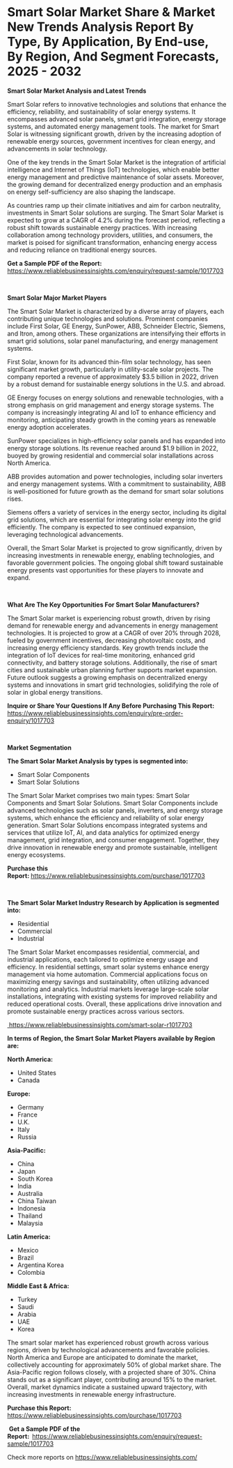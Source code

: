 <p><h1>Smart Solar Market Share & Market New Trends Analysis Report By Type, By Application, By End-use, By Region, And Segment Forecasts, 2025 - 2032</h1></p><p><strong>Smart Solar Market Analysis and Latest Trends</strong></p>
<p><p>Smart Solar refers to innovative technologies and solutions that enhance the efficiency, reliability, and sustainability of solar energy systems. It encompasses advanced solar panels, smart grid integration, energy storage systems, and automated energy management tools. The market for Smart Solar is witnessing significant growth, driven by the increasing adoption of renewable energy sources, government incentives for clean energy, and advancements in solar technology.</p><p>One of the key trends in the Smart Solar Market is the integration of artificial intelligence and Internet of Things (IoT) technologies, which enable better energy management and predictive maintenance of solar assets. Moreover, the growing demand for decentralized energy production and an emphasis on energy self-sufficiency are also shaping the landscape. </p><p>As countries ramp up their climate initiatives and aim for carbon neutrality, investments in Smart Solar solutions are surging. The Smart Solar Market is expected to grow at a CAGR of 4.2% during the forecast period, reflecting a robust shift towards sustainable energy practices. With increasing collaboration among technology providers, utilities, and consumers, the market is poised for significant transformation, enhancing energy access and reducing reliance on traditional energy sources.</p></p>
<p><strong>Get a Sample PDF of the Report:&nbsp;</strong> <a href="https://www.reliablebusinessinsights.com/enquiry/request-sample/1017703?utm_campaign=3170&utm_medium=2&utm_source=Github&utm_content=ia&utm_term=21032025&utm_id=smart-solar">https://www.reliablebusinessinsights.com/enquiry/request-sample/1017703</a></p>
<p>&nbsp;</p>
<p><strong>Smart Solar Major Market Players</strong></p>
<p><p>The Smart Solar Market is characterized by a diverse array of players, each contributing unique technologies and solutions. Prominent companies include First Solar, GE Energy, SunPower, ABB, Schneider Electric, Siemens, and Itron, among others. These organizations are intensifying their efforts in smart grid solutions, solar panel manufacturing, and energy management systems.</p><p>First Solar, known for its advanced thin-film solar technology, has seen significant market growth, particularly in utility-scale solar projects. The company reported a revenue of approximately $3.5 billion in 2022, driven by a robust demand for sustainable energy solutions in the U.S. and abroad.</p><p>GE Energy focuses on energy solutions and renewable technologies, with a strong emphasis on grid management and energy storage systems. The company is increasingly integrating AI and IoT to enhance efficiency and monitoring, anticipating steady growth in the coming years as renewable energy adoption accelerates.</p><p>SunPower specializes in high-efficiency solar panels and has expanded into energy storage solutions. Its revenue reached around $1.9 billion in 2022, buoyed by growing residential and commercial solar installations across North America.</p><p>ABB provides automation and power technologies, including solar inverters and energy management systems. With a commitment to sustainability, ABB is well-positioned for future growth as the demand for smart solar solutions rises.</p><p>Siemens offers a variety of services in the energy sector, including its digital grid solutions, which are essential for integrating solar energy into the grid efficiently. The company is expected to see continued expansion, leveraging technological advancements.</p><p>Overall, the Smart Solar Market is projected to grow significantly, driven by increasing investments in renewable energy, enabling technologies, and favorable government policies. The ongoing global shift toward sustainable energy presents vast opportunities for these players to innovate and expand.</p></p>
<p>&nbsp;</p>
<p><strong>What Are The Key Opportunities For Smart Solar Manufacturers?</strong></p>
<p><p>The Smart Solar market is experiencing robust growth, driven by rising demand for renewable energy and advancements in energy management technologies. It is projected to grow at a CAGR of over 20% through 2028, fueled by government incentives, decreasing photovoltaic costs, and increasing energy efficiency standards. Key growth trends include the integration of IoT devices for real-time monitoring, enhanced grid connectivity, and battery storage solutions. Additionally, the rise of smart cities and sustainable urban planning further supports market expansion. Future outlook suggests a growing emphasis on decentralized energy systems and innovations in smart grid technologies, solidifying the role of solar in global energy transitions.</p></p>
<p><strong>Inquire or Share Your Questions If Any Before Purchasing This Report:</strong> <a href="https://www.reliablebusinessinsights.com/enquiry/pre-order-enquiry/1017703?utm_campaign=3170&utm_medium=2&utm_source=Github&utm_content=ia&utm_term=21032025&utm_id=smart-solar">https://www.reliablebusinessinsights.com/enquiry/pre-order-enquiry/1017703</a></p>
<p>&nbsp;</p>
<p><strong>Market Segmentation</strong></p>
<p><strong>The Smart Solar Market Analysis by types is segmented into:</strong></p>
<p><ul><li>Smart Solar Components</li><li>Smart Solar Solutions</li></ul></p>
<p><p>The Smart Solar Market comprises two main types: Smart Solar Components and Smart Solar Solutions. Smart Solar Components include advanced technologies such as solar panels, inverters, and energy storage systems, which enhance the efficiency and reliability of solar energy generation. Smart Solar Solutions encompass integrated systems and services that utilize IoT, AI, and data analytics for optimized energy management, grid integration, and consumer engagement. Together, they drive innovation in renewable energy and promote sustainable, intelligent energy ecosystems.</p></p>
<p><strong>Purchase this Report:&nbsp;</strong><a href="https://www.reliablebusinessinsights.com/purchase/1017703?utm_campaign=3170&utm_medium=2&utm_source=Github&utm_content=ia&utm_term=21032025&utm_id=smart-solar">https://www.reliablebusinessinsights.com/purchase/1017703</a></p>
<p>&nbsp;</p>
<p><strong>The Smart Solar Market Industry Research by Application is segmented into:</strong></p>
<p><ul><li>Residential</li><li>Commercial</li><li>Industrial</li></ul></p>
<p><p>The Smart Solar Market encompasses residential, commercial, and industrial applications, each tailored to optimize energy usage and efficiency. In residential settings, smart solar systems enhance energy management via home automation. Commercial applications focus on maximizing energy savings and sustainability, often utilizing advanced monitoring and analytics. Industrial markets leverage large-scale solar installations, integrating with existing systems for improved reliability and reduced operational costs. Overall, these applications drive innovation and promote sustainable energy practices across various sectors.</p></p>
<p><a href="https://www.reliablebusinessinsights.com/smart-solar-r1017703?utm_campaign=3170&utm_medium=2&utm_source=Github&utm_content=ia&utm_term=21032025&utm_id=smart-solar">&nbsp;https://www.reliablebusinessinsights.com/smart-solar-r1017703</a></p>
<p><strong>In terms of Region, the Smart Solar Market Players available by Region are:</strong></p>
<p>
    <p> <strong> North America: </strong>
        <ul>
            <li>United States</li>
            <li>Canada</li>
        </ul>
        </p> 
    <p> <strong> Europe: </strong>
        <ul>
            <li>Germany</li>
            <li>France</li>
            <li>U.K.</li>
            <li>Italy</li>
            <li>Russia</li>
        </ul>
        </p> 
    <p> <strong> Asia-Pacific: </strong>
        <ul>
            <li>China</li>
            <li>Japan</li>
            <li>South Korea</li>
            <li>India</li>
            <li>Australia</li>
            <li>China Taiwan</li>
            <li>Indonesia</li>
            <li>Thailand</li>
            <li>Malaysia</li>
        </ul>
        </p> 
    <p> <strong> Latin America: </strong>
        <ul>
            <li>Mexico</li>
            <li>Brazil</li>
            <li>Argentina Korea</li>
            <li>Colombia</li>
        </ul>
        </p> 
    <p> <strong> Middle East & Africa: </strong>
        <ul>
            <li>Turkey</li>
            <li>Saudi</li>
            <li>Arabia</li>
            <li>UAE</li>
            <li>Korea</li>
        </ul>
    </p>
    </p>
<p><p>The smart solar market has experienced robust growth across various regions, driven by technological advancements and favorable policies. North America and Europe are anticipated to dominate the market, collectively accounting for approximately 50% of global market share. The Asia-Pacific region follows closely, with a projected share of 30%. China stands out as a significant player, contributing around 15% to the market. Overall, market dynamics indicate a sustained upward trajectory, with increasing investments in renewable energy infrastructure.</p></p>
<p><strong>Purchase this Report: </strong><a href="https://www.reliablebusinessinsights.com/purchase/1017703?utm_campaign=3170&utm_medium=2&utm_source=Github&utm_content=ia&utm_term=21032025&utm_id=smart-solar">https://www.reliablebusinessinsights.com/purchase/1017703</a></p>
<p>&nbsp;<strong>Get a Sample PDF of the Report:&nbsp;&nbsp;</strong><a href="https://www.reliablebusinessinsights.com/enquiry/request-sample/1017703?utm_campaign=3170&utm_medium=2&utm_source=Github&utm_content=ia&utm_term=21032025&utm_id=smart-solar">https://www.reliablebusinessinsights.com/enquiry/request-sample/1017703</a></p>
<p><strong></strong></p>
<p>Check more reports on <a href="https://www.reliablebusinessinsights.com/?utm_campaign=3170&utm_medium=2&utm_source=Github&utm_content=ia&utm_term=21032025&utm_id=smart-solar">https://www.reliablebusinessinsights.com/</a></p>